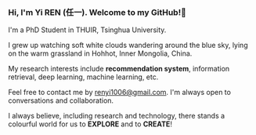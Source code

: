 ### Hi, I'm Yi REN (任一). Welcome to my GitHub!👋

I'm a PhD Student in THUIR, Tsinghua University.

I grew up watching soft white clouds wandering around the blue sky, lying on the warm grassland in Hohhot, Inner Mongolia, China.

My research interests include **recommendation system**, information retrieval, deep learning, machine learning, etc.

Feel free to contact me by [renyi1006@gmail.com](mailto:renyi1006@gmail.com). I'm always open to conversations and collaboration.

I always believe, including research and technology, there stands a colourful world for us to **EXPLORE** and to **CREATE**!

<!-- Some of my Github statistics are listed below. -->
<!--
**nmrenyi/nmrenyi** is a ✨ _special_ ✨ repository because its `README.md` (this file) appears on your GitHub profile.

Here are some ideas to get you started:

- 🔭 I’m currently working on ...
- 🌱 I’m currently learning ...
- 👯 I’m looking to collaborate on ...
- 🤔 I’m looking for help with ...
- 💬 Ask me about ...
- 📫 How to reach me: ...
- 😄 Pronouns: ...
- ⚡ Fun fact: ...
-->
<!-- <a href="https://github.com/nmrenyi"><img align="center" alt="GitHub Stats" src="https://github-readme-stats.vercel.app/api?username=nmrenyi&show_icons=true&include_all_commits=true" /></a>

<a href="https://github.com/nmrenyi"><img align="center" alt="Top Langs" src="https://github-readme-stats.vercel.app/api/top-langs/?username=nmrenyi&layout=compact&hide=HTML,CSS,QMAKE" /></a>
 -->
